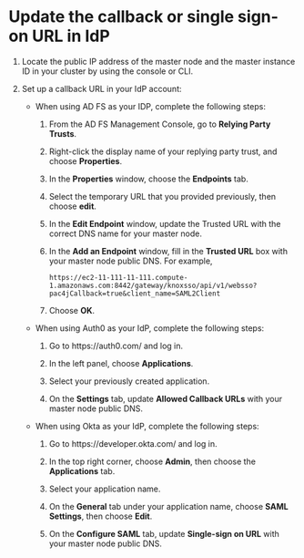 # Update the callback or single sign\-on URL in IdP<a name="emr-lf-url"></a>

1. Locate the public IP address of the master node and the master instance ID in your cluster by using the console or CLI\.

1. Set up a callback URL in your IdP account:
   + When using AD FS as your IDP, complete the following steps:

     1. From the AD FS Management Console, go to **Relying Party Trusts**\.

     1. Right\-click the display name of your replying party trust, and choose **Properties**\.

     1. In the **Properties** window, choose the **Endpoints** tab\. 

     1. Select the temporary URL that you provided previously, then choose **edit**\. 

     1. In the **Edit Endpoint** window, update the Trusted URL with the correct DNS name for your master node\. 

     1. In the **Add an Endpoint** window, fill in the **Trusted URL** box with your master node public DNS\. For example, 

        ```
        https://ec2-11-111-11-111.compute-1.amazonaws.com:8442/gateway/knoxsso/api/v1/websso?pac4jCallback=true&client_name=SAML2Client
        ```

     1. Choose **OK**\.
   + When using Auth0 as your IdP, complete the following steps: 

     1. Go to https://auth0\.com/ and log in\.

     1. In the left panel, choose **Applications**\. 

     1. Select your previously created application\. 

     1. On the **Settings** tab, update **Allowed Callback URLs** with your master node public DNS\. 
   + When using Okta as your IdP, complete the following steps:

     1. Go to https://developer\.okta\.com/ and log in\.

     1. In the top right corner, choose **Admin**, then choose the **Applications** tab\. 

     1. Select your application name\.

     1. On the **General** tab under your application name, choose **SAML Settings**, then choose **Edit**\. 

     1. On the **Configure SAML** tab, update **Single\-sign on URL** with your master node public DNS\.